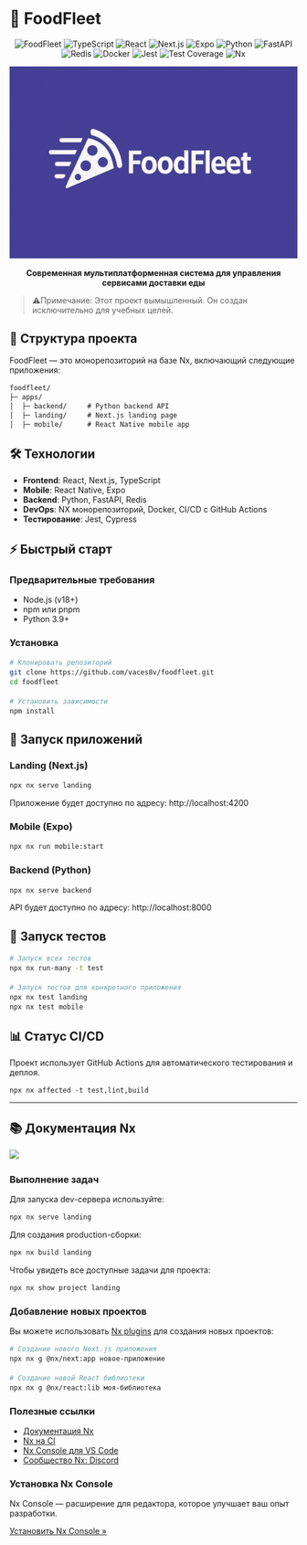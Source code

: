 # 🚀 FoodFleet

<div align="center">
  
  ![FoodFleet](https://img.shields.io/badge/FoodFleet-Platform-brightgreen)
  ![TypeScript](https://img.shields.io/badge/TypeScript-007ACC?logo=typescript&logoColor=white)
  ![React](https://img.shields.io/badge/React-61DAFB?logo=react&logoColor=white)
  ![Next.js](https://img.shields.io/badge/Next.js-black?logo=next.js&logoColor=white)
  ![Expo](https://img.shields.io/badge/Expo-000020?logo=expo&logoColor=white)
  ![Python](https://img.shields.io/badge/Python-3776AB?logo=python&logoColor=white)
  ![FastAPI](https://img.shields.io/badge/FastAPI-009688?logo=fastapi&logoColor=white)
  ![Redis](https://img.shields.io/badge/Redis-DC382D?logo=redis&logoColor=white)
  ![Docker](https://img.shields.io/badge/Docker-2496ED?logo=docker&logoColor=white)
  ![Jest](https://img.shields.io/badge/Jest-C21325?logo=jest&logoColor=white)
  ![Test Coverage](https://img.shields.io/badge/Coverage-100%25-brightgreen)
  ![Nx](https://img.shields.io/badge/Nx-143055?logo=nx&logoColor=white)
  
  <img src="./assets/header.png" alt="FoodFleet Logo" width="800"/>
  
  **Современная мультиплатформенная система для управления сервисами доставки еды**
</div>

> ⚠️Примечание: Этот проект вымышленный. Он создан исключительно для учебных целей.

## 📱 Структура проекта

FoodFleet — это монорепозиторий на базе Nx, включающий следующие приложения:

```
foodfleet/
├─ apps/
│  ├─ backend/     # Python backend API
│  ├─ landing/     # Next.js landing page
│  ├─ mobile/      # React Native mobile app
```

## 🛠️ Технологии

- **Frontend**: React, Next.js, TypeScript
- **Mobile**: React Native, Expo
- **Backend**: Python, FastAPI, Redis
- **DevOps**: NX монорепозиторий, Docker, CI/CD с GitHub Actions
- **Тестирование**: Jest, Cypress

## ⚡ Быстрый старт

### Предварительные требования

- Node.js (v18+)
- npm или pnpm
- Python 3.9+

### Установка

```bash
# Клонировать репозиторий
git clone https://github.com/vaces8v/foodfleet.git
cd foodfleet

# Установить зависимости
npm install
```

## 🚀 Запуск приложений

### Landing (Next.js)

```bash
npx nx serve landing
```

Приложение будет доступно по адресу: http://localhost:4200

### Mobile (Expo)

```bash
npx nx run mobile:start
```

### Backend (Python)

```bash
npx nx serve backend
```

API будет доступно по адресу: http://localhost:8000

## 🧪 Запуск тестов

```bash
# Запуск всех тестов
npx nx run-many -t test

# Запуск тестов для конкретного приложения
npx nx test landing
npx nx test mobile
```

## 📊 Статус CI/CD

Проект использует GitHub Actions для автоматического тестирования и деплоя.

```
npx nx affected -t test,lint,build
```

---

## 📚 Документация Nx

<a alt="Nx logo" href="https://nx.dev" target="_blank" rel="noreferrer"><img src="https://raw.githubusercontent.com/nrwl/nx/master/images/nx-logo.png" width="45"></a>

### Выполнение задач

Для запуска dev-сервера используйте:

```sh
npx nx serve landing
```

Для создания production-сборки:

```sh
npx nx build landing
```

Чтобы увидеть все доступные задачи для проекта:

```sh
npx nx show project landing
```

### Добавление новых проектов

Вы можете использовать [Nx plugins](https://nx.dev/concepts/nx-plugins) для создания новых проектов:

```sh
# Создание нового Next.js приложения
npx nx g @nx/next:app новое-приложение

# Создание новой React библиотеки
npx nx g @nx/react:lib моя-библиотека
```

### Полезные ссылки

- [Документация Nx](https://nx.dev)
- [Nx на CI](https://nx.dev/ci/intro/ci-with-nx)
- [Nx Console для VS Code](https://marketplace.visualstudio.com/items?itemName=nrwl.angular-console)
- [Сообщество Nx: Discord](https://go.nx.dev/community)

### Установка Nx Console

Nx Console — расширение для редактора, которое улучшает ваш опыт разработки.

[Установить Nx Console »](https://nx.dev/getting-started/editor-setup)
